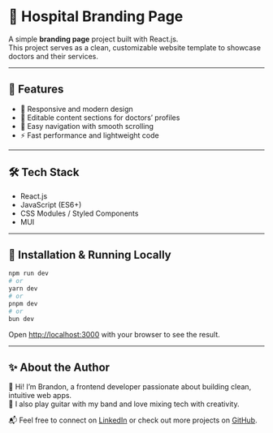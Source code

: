 # 🏥 Hospital Branding Page

A simple **branding page** project built with React.js.  
This project serves as a clean, customizable website template to showcase doctors and their services.

---

## 🚀 Features

- 🎨 Responsive and modern design  
- 🧩 Editable content sections for doctors’ profiles  
- 🔗 Easy navigation with smooth scrolling  
- ⚡ Fast performance and lightweight code  

---

## 🛠️ Tech Stack

- React.js  
- JavaScript (ES6+)  
- CSS Modules / Styled Components  
- MUI

---

## 🧪 Installation & Running Locally


```bash
npm run dev
# or
yarn dev
# or
pnpm dev
# or
bun dev
```

Open [http://localhost:3000](http://localhost:3000) with your browser to see the result.


---

## ✨ About the Author

👋 Hi! I’m Brandon, a frontend developer passionate about building clean, intuitive web apps.  
🎸 I also play guitar with my band and love mixing tech with creativity.  

📬 Feel free to connect on [LinkedIn](https://www.linkedin.com/in/brandonlr/) or check out more projects on [GitHub](https://github.com/brandoneck).


